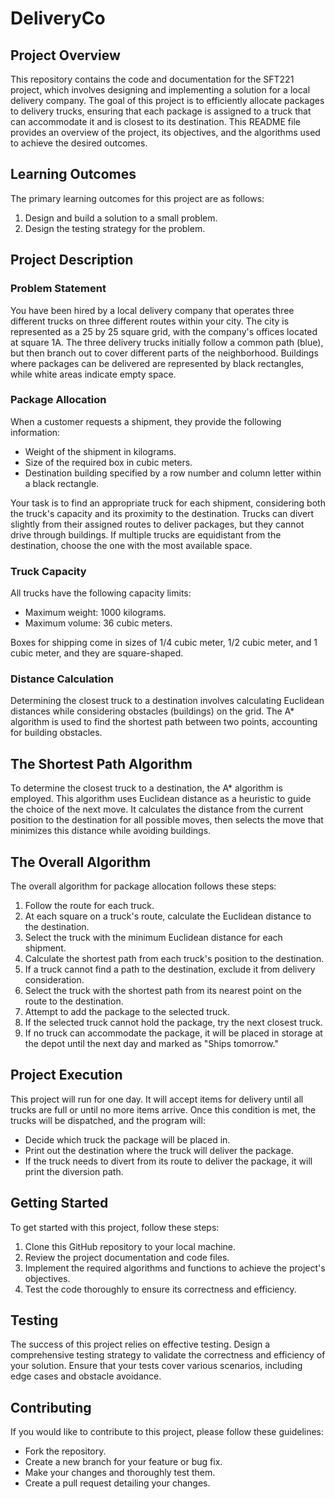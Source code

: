 # DeliveryCo

## Project Overview
This repository contains the code and documentation for the SFT221 project, which involves designing and implementing a solution for a local delivery company. The goal of this project is to efficiently allocate packages to delivery trucks, ensuring that each package is assigned to a truck that can accommodate it and is closest to its destination. This README file provides an overview of the project, its objectives, and the algorithms used to achieve the desired outcomes.

## Learning Outcomes
The primary learning outcomes for this project are as follows:
1. Design and build a solution to a small problem.
2. Design the testing strategy for the problem.

## Project Description
### Problem Statement
You have been hired by a local delivery company that operates three different trucks on three different routes within your city. The city is represented as a 25 by 25 square grid, with the company's offices located at square 1A. The three delivery trucks initially follow a common path (blue), but then branch out to cover different parts of the neighborhood. Buildings where packages can be delivered are represented by black rectangles, while white areas indicate empty space.

### Package Allocation
When a customer requests a shipment, they provide the following information:
- Weight of the shipment in kilograms.
- Size of the required box in cubic meters.
- Destination building specified by a row number and column letter within a black rectangle.

Your task is to find an appropriate truck for each shipment, considering both the truck's capacity and its proximity to the destination. Trucks can divert slightly from their assigned routes to deliver packages, but they cannot drive through buildings. If multiple trucks are equidistant from the destination, choose the one with the most available space.

### Truck Capacity
All trucks have the following capacity limits:
- Maximum weight: 1000 kilograms.
- Maximum volume: 36 cubic meters.

Boxes for shipping come in sizes of 1/4 cubic meter, 1/2 cubic meter, and 1 cubic meter, and they are square-shaped.

### Distance Calculation
Determining the closest truck to a destination involves calculating Euclidean distances while considering obstacles (buildings) on the grid. The A* algorithm is used to find the shortest path between two points, accounting for building obstacles.

## The Shortest Path Algorithm
To determine the closest truck to a destination, the A* algorithm is employed. This algorithm uses Euclidean distance as a heuristic to guide the choice of the next move. It calculates the distance from the current position to the destination for all possible moves, then selects the move that minimizes this distance while avoiding buildings.

## The Overall Algorithm
The overall algorithm for package allocation follows these steps:
1. Follow the route for each truck.
2. At each square on a truck's route, calculate the Euclidean distance to the destination.
3. Select the truck with the minimum Euclidean distance for each shipment.
4. Calculate the shortest path from each truck's position to the destination.
5. If a truck cannot find a path to the destination, exclude it from delivery consideration.
6. Select the truck with the shortest path from its nearest point on the route to the destination.
7. Attempt to add the package to the selected truck.
8. If the selected truck cannot hold the package, try the next closest truck.
9. If no truck can accommodate the package, it will be placed in storage at the depot until the next day and marked as "Ships tomorrow."

## Project Execution
This project will run for one day. It will accept items for delivery until all trucks are full or until no more items arrive. Once this condition is met, the trucks will be dispatched, and the program will:
- Decide which truck the package will be placed in.
- Print out the destination where the truck will deliver the package.
- If the truck needs to divert from its route to deliver the package, it will print the diversion path.

## Getting Started
To get started with this project, follow these steps:
1. Clone this GitHub repository to your local machine.
2. Review the project documentation and code files.
3. Implement the required algorithms and functions to achieve the project's objectives.
4. Test the code thoroughly to ensure its correctness and efficiency.

## Testing
The success of this project relies on effective testing. Design a comprehensive testing strategy to validate the correctness and efficiency of your solution. Ensure that your tests cover various scenarios, including edge cases and obstacle avoidance.

## Contributing
If you would like to contribute to this project, please follow these guidelines:
- Fork the repository.
- Create a new branch for your feature or bug fix.
- Make your changes and thoroughly test them.
- Create a pull request detailing your changes.

